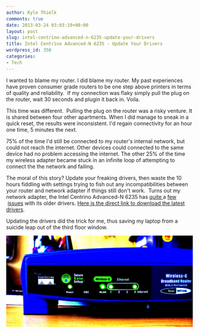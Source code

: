 ```yaml
---
author: Kyle Thielk
comments: true
date: 2013-03-24 03:03:19+00:00
layout: post
slug: intel-centrino-advanced-n-6235-update-your-drivers
title: Intel Centrino Advanced-N 6235 - Update Your Drivers
wordpress_id: 350
categories:
- Tech
---
```


I wanted to blame my router. I did blame my router. My past experiences have proven consumer grade routers to be one step above printers in terms of quality and reliability.  If my connection was flaky simply pull the plug on the router, wait 30 seconds and plugin it back in. Voila.

This time was different.  Pulling the plug on the router was a risky venture. It is shared between four other apartments. When I did manage to sneak in a quick reset, the results were inconsistent. I'd regain connectivity for an hour one time, 5 minutes the next.

75% of the time I'd still be connected to my router's internal network, but could not reach the internet. Other devices could connected to the same device had no problem accessing the internet. The other 25% of the time my wireless adapter became stuck in an infinite loop of attempting to connect the the network and failing.

The moral of this story? Update your freaking drivers, then waste the 10 hours fiddling with settings trying to fish out any incompatibilities between your router and network adapter if things still don't work.  Turns out my network adapter, the Intel Centrino Advanced-N 6235 has [quite ](http://en.community.dell.com/support-forums/network-internet-wireless/f/3324/t/19497638.aspx)a [few ](http://communities.intel.com/thread/31090) [issues](http://communities.intel.com/thread/32788) with its older drivers. [Here is the direct link to download the latest drivers](http://www.intel.com/p/en_US/support/highlights/wireless/can-6235).

Updating the drivers did the trick for me, thus saving my laptop from a suicide leap out of the third floor window.

![Linksys Router](/media/images/linksys-router.jpg "Linksys Router")
